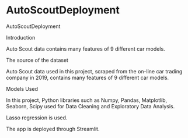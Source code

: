 # AutoScoutDeployment
 AutoScoutDeployment

Introduction

Auto Scout data contains many features of 9 different car models. 

The source of the dataset

Auto Scout data used in this project, scraped from the on-line car trading company in 2019, contains many features of 9 different car models. 

Models Used

In this project, Python libraries such as Numpy, Pandas, Matplotlib, Seaborn, Scipy used for Data Cleaning and Exploratory Data Analysis.

Lasso regression is used.

The app is deployed through Streamlit.

